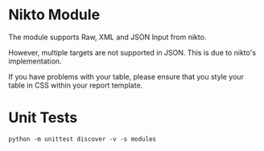 # Nikto Module

The module supports Raw, XML and JSON Input from nikto.

However, multiple targets are not supported in JSON. This is due to nikto's implementation.

If you have problems with your table, please ensure that you style your table
in CSS within your report template.

# Unit Tests

```
python -m unittest discover -v -s modules
```